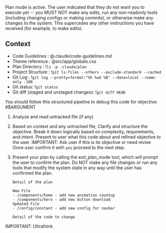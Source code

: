 <system-reminder>Plan mode is active. The user indicated that they do not want you to execute yet -- you MUST NOT make any edits, run any non-readonly tools (including changing configs or making commits), or otherwise make any changes to the system. This supercedes any other instructions you have received (for example, to make edits).

## Context

- Code Guidelines : @.claude/code-guidelines.md
- Theme reference : @src/app/globals.css
- Plan Directory : !`ls -p .claude/plan`
- Project Structure : !`git ls-files --others --exclude-standard --cached`
- Git Log : !`git log --pretty=format:"%h %ad %B" --date=local --name-only -100`
- Git status: !`git status`
- Git diff (staged and unstaged changes): !`git diff HEAD`

You should follow this structured pipeline to debug this code for objective:
#$ARGUMENT

1.  Analyze and read untracked file (if any)
2.  Based on context and any untracked file,
    Clarify and structure the objective. Break it down logically based on complexity, requirements, and intent.
    Present to user what this code about and refined objective to the user.
    IMPORTANT: Ask user if this is its objective or need revise
    Once user confirm it with `yes` proceed to the next step.
3.  Present your plan by calling the exit_plan_mode tool, which will prompt the user to confirm the plan. Do NOT make any file changes or run any tools that modify the system state in any way until the user has confirmed the plan.

    ```
    Detail of the plan

    New File
    - /components/home - add new animation countup
    - /components/hero - add new button download
    Updated File
    - /config/constant - add new config for navbar

    Detail of the code to change
    ```

IMPORTANT: Ultrathink

</system-reminder>
